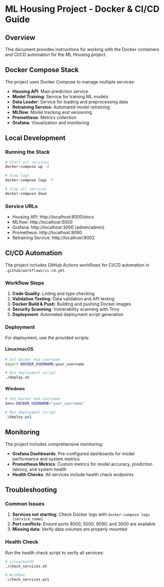 # ML Housing Project - Docker & CI/CD Guide

## Overview

This document provides instructions for working with the Docker containers and CI/CD automation for the ML Housing project.

## Docker Compose Stack

The project uses Docker Compose to manage multiple services:

- **Housing API**: Main prediction service
- **Model Training**: Service for training ML models
- **Data Loader**: Service for loading and preprocessing data
- **Retraining Service**: Automated model retraining
- **MLflow**: Model tracking and versioning
- **Prometheus**: Metrics collection
- **Grafana**: Visualization and monitoring

## Local Development

### Running the Stack

```bash
# Start all services
docker-compose up -d

# View logs
docker-compose logs -f

# Stop all services
docker-compose down
```

### Service URLs

- Housing API: http://localhost:8000/docs
- MLflow: http://localhost:5000
- Grafana: http://localhost:3000 (admin/admin)
- Prometheus: http://localhost:9090
- Retraining Service: http://localhost:8002

## CI/CD Automation

The project includes GitHub Actions workflows for CI/CD automation in `.github/workflows/ci-cd.yml`.

### Workflow Steps

1. **Code Quality**: Linting and type checking
2. **Validation Testing**: Data validation and API testing
3. **Docker Build & Push**: Building and pushing Docker images
4. **Security Scanning**: Vulnerability scanning with Trivy
5. **Deployment**: Automated deployment script generation

### Deployment

For deployment, use the provided scripts:

#### Linux/macOS
```bash
# Set Docker Hub username
export DOCKER_USERNAME=your_username

# Run deployment script
./deploy.sh
```

#### Windows
```powershell
# Set Docker Hub username
$env:DOCKER_USERNAME="your_username"

# Run deployment script
.\deploy.ps1
```

## Monitoring

The project includes comprehensive monitoring:

- **Grafana Dashboards**: Pre-configured dashboards for model performance and system metrics
- **Prometheus Metrics**: Custom metrics for model accuracy, prediction latency, and system health
- **Health Checks**: All services include health check endpoints

## Troubleshooting

### Common Issues

1. **Services not starting**: Check Docker logs with `docker-compose logs [service_name]`
2. **Port conflicts**: Ensure ports 8000, 5000, 9090, and 3000 are available
3. **Missing data**: Verify data volumes are properly mounted

### Health Check

Run the health check script to verify all services:

```bash
# Linux/macOS
./check_services.sh

# Windows
.\check_services.ps1
```